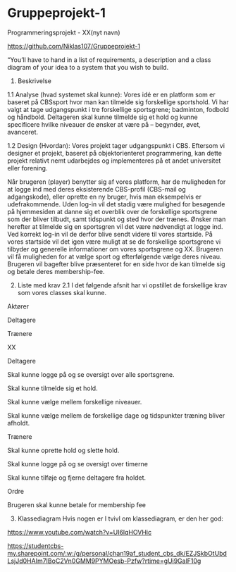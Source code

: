 # Gruppeprojekt-1

Programmeringsprojekt - XX(nyt navn) 

https://github.com/Niklas107/Gruppeprojekt-1 
 
“You’ll have to hand in a list of requirements, a description and a class diagram of your idea to a system that you wish to build.  

 
1. Beskrivelse 

1.1 Analyse (hvad systemet skal kunne): 
Vores idé er en platform som er baseret på CBSsport hvor man kan tilmelde sig forskellige sportshold. Vi har valgt at tage udgangspunkt i tre forskellige sportsgrene; badminton, fodbold og håndbold. Deltageren skal kunne tilmelde sig et hold og kunne specificere hvilke niveauer de ønsker at være på – begynder, øvet, avanceret.  
 
1.2 Design (Hvordan): 
Vores projekt tager udgangspunkt i CBS. Eftersom vi designer et projekt, baseret på objektorienteret programmering, kan dette projekt relativt nemt udarbejdes og implementeres på et andet universitet eller forening.  

Når brugeren (player) benytter sig af vores platform, har de muligheden for at logge ind med deres eksisterende CBS-profil (CBS-mail og adgangskode), eller oprette en ny bruger, hvis man eksempelvis er udefrakommende. Uden log-in vil det stadig være mulighed for besøgende på hjemmesiden at danne sig et overblik over de forskellige sportsgrene som der bliver tilbudt, samt tidspunkt og sted hvor der trænes. Ønsker man herefter at tilmelde sig en sportsgren vil det være nødvendigt at logge ind.  
Ved korrekt log-in vil de derfor blive sendt videre til vores startside. På vores startside vil det igen være muligt at se de forskellige sportsgrene vi tilbyder og generelle informationer om vores sportsgrene og XX. Brugeren vil få muligheden for at vælge sport og efterfølgende vælge deres niveau. Brugeren vil bagefter blive præsenteret for en side hvor de kan tilmelde sig og betale deres membership-fee.  

 

2. Liste med krav 
2.1 I det følgende afsnit har vi opstillet de forskellige krav som vores classes skal kunne.  

Aktører  

Deltagere  

Trænere 

XX 

Deltagere 

Skal kunne logge på og se oversigt over alle sportsgrene. 

Skal kunne tilmelde sig et hold. 

Skal kunne vælge mellem forskellige niveauer. 

Skal kunne vælge mellem de forskellige dage og tidspunkter træning bliver afholdt.  

 

Trænere  

Skal kunne oprette hold og slette hold.  

Skal kunne logge på og se oversigt over timerne 

Skal kunne tilføje og fjerne deltagere fra holdet. 

 

Ordre 

Brugeren skal kunne betale for membership fee 

 

 

 

 
 
3. Klassediagram 
Hvis nogen er I tvivl om klassediagram, er den her god: 

https://www.youtube.com/watch?v=UI6lqHOVHic 

 
https://studentcbs-my.sharepoint.com/:w:/g/personal/chan19af_student_cbs_dk/EZJSkbOtUbdLsjJd0HAIm7IBoC2Vn0GMM9PYMOesb-Pzfw?rtime=gUi9GalF10g
 
